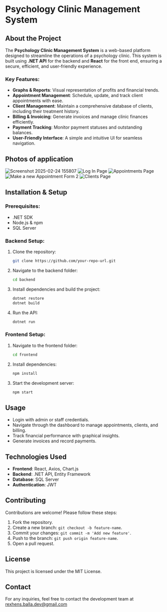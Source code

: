 # Psychology Clinic Management System

## About the Project
The **Psychology Clinic Management System** is a web-based platform designed to streamline the operations of a psychology clinic. This system is built using **.NET API** for the backend and **React** for the front end, ensuring a secure, efficient, and user-friendly experience.

### Key Features:
- **Graphs & Reports**: Visual representation of profits and financial trends.
- **Appointment Management**: Schedule, update, and track client appointments with ease.
- **Client Management**: Maintain a comprehensive database of clients, including their treatment history.
- **Billing & Invoicing**: Generate invoices and manage clinic finances efficiently.
- **Payment Tracking**: Monitor payment statuses and outstanding balances.
- **User-Friendly Interface**: A simple and intuitive UI for seamless navigation.

## Photos of application
![Screenshot 2025-02-24 155807](https://github.com/user-attachments/assets/144ba40f-e9f0-4790-927c-1cc53d830d10)
![Log In Page](https://github.com/user-attachments/assets/d37efd94-a705-42fe-87d7-6cb0a931e462)
![Appointments Page](https://github.com/user-attachments/assets/814ca23d-665a-4dbe-8245-b18a57cce413)
![Make a new Appointment Form 2](https://github.com/user-attachments/assets/81fa440d-907c-4f80-8db8-46158b333bd6)
![Clients Page](https://github.com/user-attachments/assets/e5ba065c-dc82-4377-bfd6-7a7bab36d48f)

## Installation & Setup
### Prerequisites:
- .NET SDK
- Node.js & npm
- SQL Server

### Backend Setup:
1. Clone the repository:
   ```sh
   git clone https://github.com/your-repo-url.git
   ```
2. Navigate to the backend folder:
   ```sh
   cd backend
   ```
3. Install dependencies and build the project:
   ```sh
   dotnet restore
   dotnet build
   ```
4. Run the API:
   ```sh
   dotnet run
   ```

### Frontend Setup:
1. Navigate to the frontend folder:
   ```sh
   cd frontend
   ```
2. Install dependencies:
   ```sh
   npm install
   ```
3. Start the development server:
   ```sh
   npm start
   ```

## Usage
- Login with admin or staff credentials.
- Navigate through the dashboard to manage appointments, clients, and billing.
- Track financial performance with graphical insights.
- Generate invoices and record payments.

## Technologies Used
- **Frontend**: React, Axios, Chart.js
- **Backend**: .NET API, Entity Framework
- **Database**: SQL Server
- **Authentication**: JWT

## Contributing
Contributions are welcome! Please follow these steps:
1. Fork the repository.
2. Create a new branch: `git checkout -b feature-name`.
3. Commit your changes: `git commit -m 'Add new feature'`.
4. Push to the branch: `git push origin feature-name`.
5. Open a pull request.

## License
This project is licensed under the MIT License.

## Contact
For any inquiries, feel free to contact the development team at rexhens.balla.dev@gmail.com

